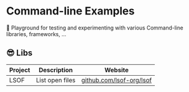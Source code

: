 # Command-line Examples

🎉 Playground for testing and experimenting with various Command-line libraries, frameworks, ...

## 😎 Libs
| Project  | Description                                  | Website                                                      |
| -------- | -------------------------------------------- | ------------------------------------------------------------ |
| LSOF     | List open files                              | [github.com/lsof-org/lsof](https://github.com/lsof-org/lsof) |